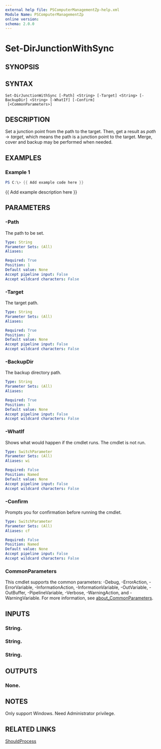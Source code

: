 ```yaml
---
external help file: PSComputerManagementZp-help.xml
Module Name: PSComputerManagementZp
online version:
schema: 2.0.0
---
```


# Set-DirJunctionWithSync

## SYNOPSIS

## SYNTAX

```
Set-DirJunctionWithSync [-Path] <String> [-Target] <String> [-BackupDir] <String> [-WhatIf] [-Confirm]
 [<CommonParameters>]
```

## DESCRIPTION
Set a junction point from the path to the target.
Then, get a result as $path\rightarrow target$, which means the path is a junction point to the target.
Merge, cover and backup may be performed when needed.

## EXAMPLES

### Example 1
```powershell
PS C:\> {{ Add example code here }}
```

{{ Add example description here }}

## PARAMETERS

### -Path
The path to be set.

```yaml
Type: String
Parameter Sets: (All)
Aliases:

Required: True
Position: 1
Default value: None
Accept pipeline input: False
Accept wildcard characters: False
```

### -Target
The target path.

```yaml
Type: String
Parameter Sets: (All)
Aliases:

Required: True
Position: 2
Default value: None
Accept pipeline input: False
Accept wildcard characters: False
```

### -BackupDir
The backup directory path.

```yaml
Type: String
Parameter Sets: (All)
Aliases:

Required: True
Position: 3
Default value: None
Accept pipeline input: False
Accept wildcard characters: False
```

### -WhatIf
Shows what would happen if the cmdlet runs.
The cmdlet is not run.

```yaml
Type: SwitchParameter
Parameter Sets: (All)
Aliases: wi

Required: False
Position: Named
Default value: None
Accept pipeline input: False
Accept wildcard characters: False
```

### -Confirm
Prompts you for confirmation before running the cmdlet.

```yaml
Type: SwitchParameter
Parameter Sets: (All)
Aliases: cf

Required: False
Position: Named
Default value: None
Accept pipeline input: False
Accept wildcard characters: False
```

### CommonParameters
This cmdlet supports the common parameters: -Debug, -ErrorAction, -ErrorVariable, -InformationAction, -InformationVariable, -OutVariable, -OutBuffer, -PipelineVariable, -Verbose, -WarningAction, and -WarningVariable. For more information, see [about_CommonParameters](http://go.microsoft.com/fwlink/?LinkID=113216).

## INPUTS

### String.
### String.
### String.
## OUTPUTS

### None.
## NOTES
Only support Windows.
Need Administrator privilege.

## RELATED LINKS

[ShouldProcess](https://learn.microsoft.com/zh-cn/powershell/scripting/learn/deep-dives/everything-about-shouldprocess?view=powershell-7.3)


